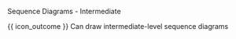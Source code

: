 <span id="title">Sequence Diagrams - Intermediate</span>

<span id="prereqs"></span>

<span id="outcomes">{{ icon_outcome }} Can draw intermediate-level sequence diagrams</span>

<div id="body">

<panel type="seamless" src="../../../uml/sequenceDiagrams/objectDeletion/unit-inElsewhere-asFlat.md#main" boilerplate header="{{ icon_prereq }} UML {{ icon_embedding }} Sequence Diagrams → Object Deletion" alt="{{ icon_prereq }} UML/SD/Deletion" />
<panel type="seamless" src="../../../uml/sequenceDiagrams/selfInvocation/unit-inElsewhere-asFlat.md#main" boilerplate header="{{ icon_prereq }} UML {{ icon_embedding }} Sequence Diagrams → Self-Invocation" alt="{{ icon_prereq }} UML/SD/Self-Invocation" />
<panel type="seamless" src="../../../uml/sequenceDiagrams/alternativePaths/unit-inElsewhere-asFlat.md#main" boilerplate header="{{ icon_prereq }} UML {{ icon_embedding }} Sequence Diagrams → Alternative Paths" alt="{{ icon_prereq }} UML/SD/Alternative" />
<panel type="seamless" src="../../../uml/sequenceDiagrams/optionalPaths/unit-inElsewhere-asFlat.md#main" boilerplate header="{{ icon_prereq }} UML {{ icon_embedding }} Sequence Diagrams → Optional Paths" alt="{{ icon_prereq }} UML/SD/Optional" />
<panel type="seamless" src="../../../uml/sequenceDiagrams/staticMethods/unit-inElsewhere-asFlat.md#main" boilerplate header="{{ icon_prereq }} UML {{ icon_embedding }} Sequence Diagrams → Calls to Static Methods" alt="{{ icon_prereq }} UML/SD/StaticMethods" />

</div>

<div id="extras">

<include src="exercisesPanel.md" boilerplate />

</div>